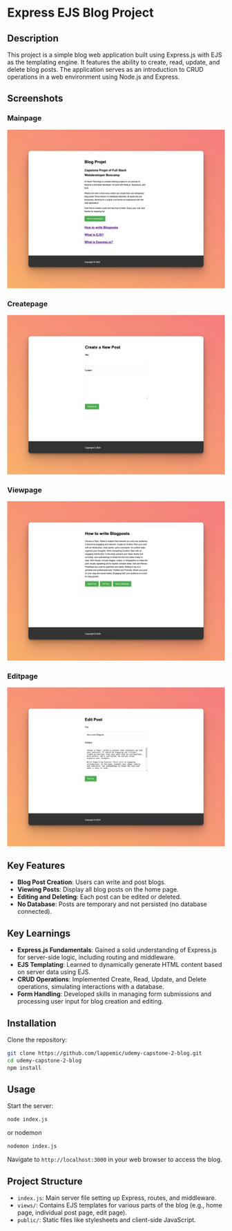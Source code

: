 # Express EJS Blog Project

## Description

This project is a simple blog web application built using Express.js with EJS as the templating engine. It features the ability to create, read, update, and delete blog posts. The application serves as an introduction to CRUD operations in a web environment using Node.js and Express.

## Screenshots
### Mainpage
![Screenshot of the Mainpage](./public/images/screenshot_1.png)
### Createpage
![Screenshot of the Createpage](./public/images/screenshot_2.png)
### Viewpage
![Screenshot of the Viewpage](./public/images/screenshot_3.png)
### Editpage
![Screenshot of the Editpage](./public/images/screenshot_4.png)


## Key Features
- **Blog Post Creation**: Users can write and post blogs.
- **Viewing Posts**: Display all blog posts on the home page.
- **Editing and Deleting**: Each post can be edited or deleted.
- **No Database**: Posts are temporary and not persisted (no database connected).

## Key Learnings

- **Express.js Fundamentals**: Gained a solid understanding of Express.js for server-side logic, including routing and middleware.
- **EJS Templating**: Learned to dynamically generate HTML content based on server data using EJS.
- **CRUD Operations**: Implemented Create, Read, Update, and Delete operations, simulating interactions with a database.
- **Form Handling**: Developed skills in managing form submissions and processing user input for blog creation and editing.

## Installation

Clone the repository:

```bash
git clone https://github.com/lappemic/udemy-capstone-2-blog.git
cd udemy-capstone-2-blog
npm install
```

## Usage

Start the server:

```bash
node index.js
```
or  nodemon
```bash 
nodemon index.js
```

Navigate to `http://localhost:3000` in your web browser to access the blog.

## Project Structure

- `index.js`: Main server file setting up Express, routes, and middleware.
- `views/`: Contains EJS templates for various parts of the blog (e.g., home page, individual post page, edit page).
- `public/`: Static files like stylesheets and client-side JavaScript.
